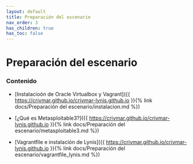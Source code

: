 ```yaml
---
layout: default
title: Preparación del escenario
nav_order: 3
has_children: true
has_toc: false
---
```


# Preparación del escenario


### Contenido

- [Instalacioón de Oracle Virtualbox y Vagrant]({{ https://crivmar.github.io/crivmar-lynis.github.io }}{% link docs/Preparación del escenario/instalacion.md %})

- [¿Qué es Metasploitable3?]({{ https://crivmar.github.io/crivmar-lynis.github.io }}{% link docs/Preparación del escenario/metasploitable3.md %})

- [Vagrantfile e instalación de Lynis]({{ https://crivmar.github.io/crivmar-lynis.github.io }}{% link docs/Preparación del escenario/vagrantfile_lynis.md %})
